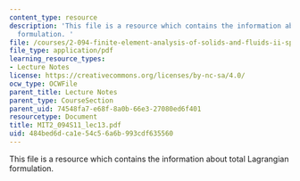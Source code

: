 ```yaml
---
content_type: resource
description: 'This file is a resource which contains the information about total Lagrangian
  formulation. '
file: /courses/2-094-finite-element-analysis-of-solids-and-fluids-ii-spring-2011/484bed6dca1e54c56a6b993cdf635560_MIT2_094S11_lec13.pdf
file_type: application/pdf
learning_resource_types:
- Lecture Notes
license: https://creativecommons.org/licenses/by-nc-sa/4.0/
ocw_type: OCWFile
parent_title: Lecture Notes
parent_type: CourseSection
parent_uid: 74548fa7-e68f-8a0b-66e3-27080ed6f401
resourcetype: Document
title: MIT2_094S11_lec13.pdf
uid: 484bed6d-ca1e-54c5-6a6b-993cdf635560
---
```

This file is a resource which contains the information about total Lagrangian formulation. 